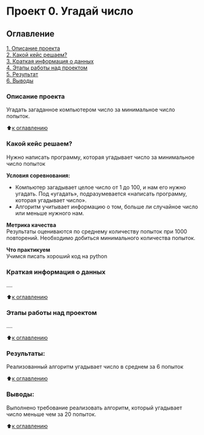 # Проект 0. Угадай число

## Оглавление  
[1. Описание проекта](https://github.com/ekalouguine/sf_dspr_202209/tree/main/block1/python-8/guess-number-task/README.md#Описание-проекта)  
[2. Какой кейс решаем?](https://github.com/ekalouguine/sf_dspr_202209/tree/main/block1/python-8/guess-number-task/README.md#Какой-кейс-решаем)  
[3. Краткая информация о данных](https://github.com/ekalouguine/sf_dspr_202209/tree/main/block1/python-8/guess-number-task/README.md#Краткая-информация-о-данных)  
[4. Этапы работы над проектом](https://github.com/ekalouguine/sf_dspr_202209/tree/main/block1/python-8/guess-number-task/README.md#Этапы-работы-над-проектом)  
[5. Результат](https://github.com/ekalouguine/sf_dspr_202209/tree/main/block1/python-8/guess-number-task/README.md#Результат)    
[6. Выводы](https://github.com/ekalouguine/sf_dspr_202209/tree/main/block1/python-8/guess-number-task/README.md#Выводы) 

### Описание проекта    
Угадать загаданное компьютером число за минимальное число попыток.

:arrow_up:[к оглавлению](https://github.com/ekalouguine/sf_dspr_202209/tree/main/block1/python-8/guess-number-task/README.md#Оглавление)


### Какой кейс решаем?    
Нужно написать программу, которая угадывает число за минимальное число попыток

**Условия соревнования:**  
- Компьютер загадывает целое число от 1 до 100, и нам его нужно угадать. Под «угадать», подразумевается «написать программу, которая угадывает число».
- Алгоритм учитывает информацию о том, больше ли случайное число или меньше нужного нам.

**Метрика качества**     
Результаты оцениваются по среднему количеству попыток при 1000 повторений. Необходимо добиться минимального количества попыток.

**Что практикуем**     
Учимся писать хороший код на python


### Краткая информация о данных
....
  
:arrow_up:[к оглавлению](https://github.com/ekalouguine/sf_dspr_202209/tree/main/block1/python-8/guess-number-task/README.md#Оглавление)


### Этапы работы над проектом  
....

:arrow_up:[к оглавлению](https://github.com/ekalouguine/sf_dspr_202209/tree/main/block1/python-8/guess-number-task/README.md#Оглавление)


### Результаты:  
Реализованный алгоритм угадывает число в среднем за 6 попыток

:arrow_up:[к оглавлению](https://github.com/ekalouguine/sf_dspr_202209/tree/main/block1/python-8/guess-number-task/README.md#Оглавление)


### Выводы:  
Выполнено требование реализовать алгоритм, который угадывает число меньше чем за 20 попыток.

:arrow_up:[к оглавлению](https://github.com/ekalouguine/sf_dspr_202209/tree/main/block1/python-8/guess-number-task/README.md#Оглавление)
